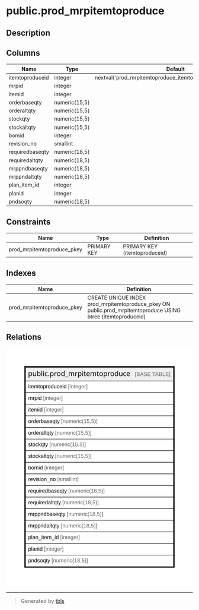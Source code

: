 # public.prod_mrpitemtoproduce

## Description

## Columns

| Name | Type | Default | Nullable | Children | Parents | Comment |
| ---- | ---- | ------- | -------- | -------- | ------- | ------- |
| itemtoproduceid | integer | nextval('prod_mrpitemtoproduce_itemtoproduceid_seq'::regclass) | false |  |  |  |
| mrpid | integer |  | true |  |  |  |
| itemid | integer |  | true |  |  |  |
| orderbaseqty | numeric(15,5) |  | true |  |  |  |
| orderaltqty | numeric(15,5) |  | true |  |  |  |
| stockqty | numeric(15,5) |  | true |  |  |  |
| stockaltqty | numeric(15,5) |  | true |  |  |  |
| bomid | integer |  | true |  |  |  |
| revision_no | smallint |  | true |  |  |  |
| requiredbaseqty | numeric(18,5) |  | true |  |  |  |
| requiredaltqty | numeric(18,5) |  | true |  |  |  |
| mrppndbaseqty | numeric(18,5) |  | true |  |  |  |
| mrppndaltqty | numeric(18,5) |  | true |  |  |  |
| plan_item_id | integer |  | true |  |  |  |
| planid | integer |  | true |  |  |  |
| pndsoqty | numeric(18,5) |  | true |  |  |  |

## Constraints

| Name | Type | Definition |
| ---- | ---- | ---------- |
| prod_mrpitemtoproduce_pkey | PRIMARY KEY | PRIMARY KEY (itemtoproduceid) |

## Indexes

| Name | Definition |
| ---- | ---------- |
| prod_mrpitemtoproduce_pkey | CREATE UNIQUE INDEX prod_mrpitemtoproduce_pkey ON public.prod_mrpitemtoproduce USING btree (itemtoproduceid) |

## Relations

![er](public.prod_mrpitemtoproduce.svg)

---

> Generated by [tbls](https://github.com/k1LoW/tbls)
